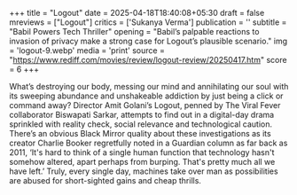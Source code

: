 +++
title = "Logout"
date = 2025-04-18T18:40:08+05:30
draft = false
mreviews = ["Logout"]
critics = ['Sukanya Verma']
publication = ''
subtitle = "Babil Powers Tech Thriller"
opening = "Babil’s palpable reactions to invasion of privacy make a strong case for Logout’s plausible scenario."
img = 'logout-9.webp'
media = 'print'
source = "https://www.rediff.com/movies/review/logout-review/20250417.htm"
score = 6
+++

What’s destroying our body, messing our mind and annihilating our soul with its sweeping abundance and unshakeable addiction by just being a click or command away? Director Amit Golani’s Logout, penned by The Viral Fever collaborator Biswapati Sarkar, attempts to find out in a digital-day drama sprinkled with reality check, social relevance and technological caution. There’s an obvious Black Mirror quality about these investigations as its creator Charlie Booker regretfully noted in a Guardian column as far back as 2011, ‘It's hard to think of a single human function that technology hasn't somehow altered, apart perhaps from burping. That's pretty much all we have left.’ Truly, every single day, machines take over man as possibilities are abused for short-sighted gains and cheap thrills.
